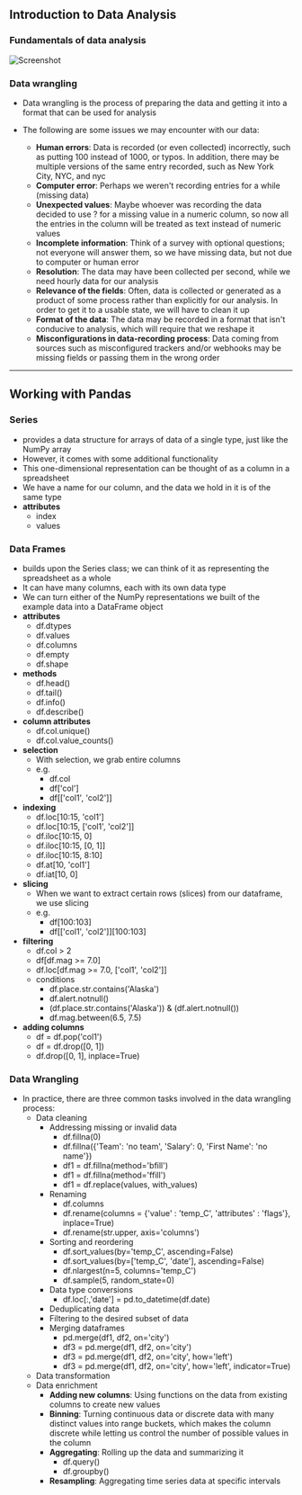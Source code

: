 ## Introduction to Data Analysis

### Fundamentals of data analysis
![Screenshot](image1.png)

### Data wrangling

- Data wrangling is the process of preparing the data and getting it into a format that can be used for analysis

- The following are some issues we may encounter with our data:
  - **Human errors**: Data is recorded (or even collected) incorrectly, such as putting 100 instead of 1000, or typos. In addition, there may be multiple versions of the same entry recorded, such as New York City, NYC, and nyc
  - **Computer error**: Perhaps we weren't recording entries for a while (missing data)
  - **Unexpected values**: Maybe whoever was recording the data decided to use ? for a missing value in a numeric column, so now all the entries in the column will be treated as text instead of numeric values
  - **Incomplete information**: Think of a survey with optional questions; not everyone will answer them, so we have missing data, but not due to computer or human error
  - **Resolution**: The data may have been collected per second, while we need hourly data for our analysis
  - **Relevance of the fields**: Often, data is collected or generated as a product of some process rather than explicitly for our analysis. In order to get it to a usable state, we will have to clean it up
  - **Format of the data**: The data may be recorded in a format that isn't conducive to analysis, which will require that we reshape it
  - **Misconfigurations in data-recording process**: Data coming from sources such as misconfigured trackers and/or webhooks may be missing fields or passing them in the wrong order

---

## Working with Pandas

### Series
- provides a data structure for arrays of data of a single type, just like the NumPy array
- However, it comes with some additional functionality
- This one-dimensional representation can be thought of as a column in a spreadsheet
- We have a name for our column, and the data we hold in it is of the same type 
- **attributes**
  - index
  - values

### Data Frames
- builds upon the Series class; we can think of it as representing the spreadsheet as a whole
- It can have many columns, each with its own data type
- We can turn either of the NumPy representations we built of the example data into a DataFrame object
- **attributes**
  - df.dtypes
  - df.values
  - df.columns
  - df.empty
  - df.shape
- **methods**
  - df.head()
  - df.tail()
  - df.info()
  - df.describe()
- **column attributes**
  - df.col.unique()
  - df.col.value_counts()
- **selection**
  - With selection, we grab entire columns
  - e.g.
    - df.col
    - df['col']
    - df[['col1', 'col2']]
- **indexing**
  - df.loc[10:15, 'col1']
  - df.loc[10:15, ['col1', 'col2']]
  - df.iloc[10:15, 0]
  - df.iloc[10:15, [0, 1]]
  - df.iloc[10:15, 8:10]
  - df.at[10, 'col1']
  - df.iat[10, 0]
- **slicing**
  - When we want to extract certain rows (slices) from our dataframe, we use slicing
  - e.g.
    - df[100:103]
    - df[['col1', 'col2']][100:103]
- **filtering**
  - df.col > 2
  - df[df.mag >= 7.0]
  - df.loc[df.mag >= 7.0, ['col1', 'col2']]
  - conditions
    - df.place.str.contains('Alaska')
    - df.alert.notnull()
    - (df.place.str.contains('Alaska')) & (df.alert.notnull())
    - df.mag.between(6.5, 7.5)
- **adding columns**
  - df = df.pop('col1')
  - df = df.drop([0, 1])
  - df.drop([0, 1], inplace=True)


### Data Wrangling

- In practice, there are three common tasks involved in the data wrangling process:
  - Data cleaning
    - Addressing missing or invalid data
      - df.fillna(0)
      - df.fillna({'Team': 'no team', 'Salary': 0, 'First Name': 'no name'})
      - df1 = df.fillna(method='bfill')
      - df1 = df.fillna(method='ffill') 
      - df1 = df.replace(values, with_values)
    - Renaming
      - df.columns
      - df.rename(columns = {'value' : 'temp_C', 'attributes' : 'flags'}, inplace=True)
      - df.rename(str.upper, axis='columns')
    - Sorting and reordering
      - df.sort_values(by='temp_C', ascending=False)
      - df.sort_values(by=['temp_C', 'date'], ascending=False)
      - df.nlargest(n=5, columns='temp_C')
      - df.sample(5, random_state=0)
    - Data type conversions
      - df.loc[:,'date'] = pd.to_datetime(df.date)
    - Deduplicating data
    - Filtering to the desired subset of data
    - Merging dataframes
      - pd.merge(df1, df2, on='city')
      - df3 = pd.merge(df1, df2, on='city')
      - df3 = pd.merge(df1, df2, on='city', how='left')
      - df3 = pd.merge(df1, df2, on='city', how='left', indicator=True)
  - Data transformation
  - Data enrichment
    - **Adding new columns**: Using functions on the data from existing columns to create new values
    - **Binning**: Turning continuous data or discrete data with many distinct values into range buckets, which makes the column discrete while letting us control the number of possible values in the column
    - **Aggregating**: Rolling up the data and summarizing it
      - df.query()
      - df.groupby()
    - **Resampling**: Aggregating time series data at specific intervals